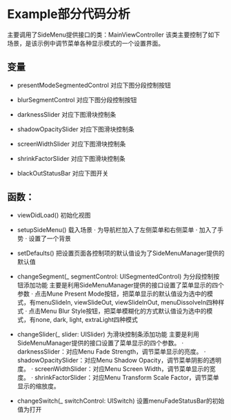 # Example部分代码分析

主要调用了SideMenu提供接口的类：MainViewController
该类主要控制了如下场景，是该示例中调节菜单各种显示模式的一个设置界面。























## 变量
* presentModeSegmentedControl 对应下图分段控制按钮

* blurSegmentControl 对应下图分段控制按钮

* darknessSlider 对应下图滑块控制条

* shadowOpacitySlider 对应下图滑块控制条

* screenWidthSlider 对应下图滑块控制条
* shrinkFactorSlider 对应下图滑块控制条

* blackOutStatusBar  对应下图开关



## 函数：
* viewDidLoad()
初始化视图

* setupSideMenu()
载入场景
· 为导航栏加入了左侧菜单和右侧菜单
· 加入了手势
· 设置了一个背景

* setDefaults()
把设置页面各控制项的默认值设为了SideMenuManager提供的默认值

* changeSegment(_ segmentControl: UISegmentedControl)
为分段控制按钮添加功能
主要是利用SideMenuManager提供的接口设置了菜单显示的四个参数
· 点击Mune Present Mode按钮，把菜单显示的默认值设为选中的模式，有menuSlideIn, viewSlideOut, viewSlideInOut, menuDissolveIn四种样式
· 点击Menu Blur Style按钮，把菜单模糊化的方式默认值设为选中的模式，有none, dark, light, extraLight四种模式

* changeSlider(_ slider: UISlider)
为滑块控制条添加功能
主要是利用SideMenuManager提供的接口设置了菜单显示的四个参数。
· darknessSlider：对应Menu Fade Strength，调节菜单显示的亮度。
· shadowOpacitySlider：对应Menu Shadow Opacity，调节菜单阴影的透明度。
· screenWidthSlider：对应Menu Screen Width，调节菜单显示的宽度。
· shrinkFactorSlider：对应Menu Transform Scale Factor，调节菜单显示的缩放度。

* changeSwitch(_ switchControl: UISwitch)
设置menuFadeStatusBar的初始值为打开
